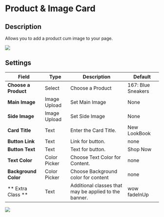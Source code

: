 # Product & Image Card

## Description

Allows you to add a product cum image to your page.

![](http://transvelo.github.io/docs/sportexx/images/vc-product-cum-image-card-settings.png)

## Settings

| Field | Type | Description | Default
| -- | -- | -- | -- |
| **Choose a Product** | Select |  Choose a Product | 167: Blue Sneakers
| **Main Image** | Image Upload | Set Main Image | None
| **Side Image** | Image Upload |  Set Side Image | None
| **Card Title** | Text |  Enter the Card Title.  | New LookBook
| **Button Link** | Text |  Link for button.  | none
| **Button Text** | Text | Text for button.  | Shop Now
| **Text Color** | Color Picker | Choose Text Color for Content.  | none
| **Background Color** | Color Picker |  Choose Background color for content  | none
| ** Extra Class ** | Text | Additional classes that may be applied to the banner. |  wow fadeInUp

![](http://transvelo.github.io/docs/sportexx/images/vc-product-cum-image-card-output.png)
